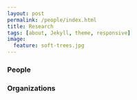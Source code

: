 ```yaml
---
layout: post
permalink: /people/index.html
title: Research
tags: [about, Jekyll, theme, responsive]
image:
  feature: soft-trees.jpg
---
```


###   People


### Organizations


